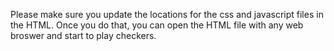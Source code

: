Please make sure you update the locations for the css and javascript files in the HTML. Once you do that, you can open the
HTML file with any web broswer and start to play checkers.
